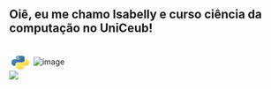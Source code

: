 ## Oiê, eu me chamo Isabelly e curso ciência da computação no UniCeub!
<div style="display: inline_block"><br>
  <img align="center" alt="Rafa-Python" height="30" width="40" src="https://raw.githubusercontent.com/devicons/devicon/master/icons/python/python-original.svg">
  <img width="53" height="20" alt="image" src="https://github.com/user-attachments/assets/bccc4db5-43cb-4059-a186-93fcfefc7bab" />
</div>
<div> 
  <a href="https://www.linkedin.com/in/maria-isabelly-ba3b01296" target="_blank"><img src="https://img.shields.io/badge/-LinkedIn-%230077B5?style=for-the-badge&logo=linkedin&logoColor=white" target="_blank"></a> 
</div>
